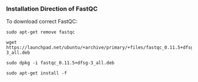 ### Installation Direction of FastQC
To download correct FastQC: 
```
sudo apt-get remove fastqc

wget https://launchpad.net/ubuntu/+archive/primary/+files/fastqc_0.11.5+dfsg-3_all.deb

sudo dpkg -i fastqc_0.11.5+dfsg-3_all.deb

sudo apt-get install -f
```
